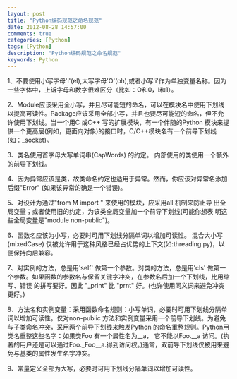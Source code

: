 ```yaml
---
layout: post
title: "Python编码规范之命名规范"
date: 2012-08-28 14:57:00
comments: true
categories: [Python]
tags: [Python]
description: "Python编码规范之命名规范"
keywords: Python
---
```


1、不要使用小写字母'l'(el),大写字母'O'(oh),或者小写'i'作为单独变量名称。因为一些字体中，上诉字母和数字很难区分（比如：O和0，l和1）。

2、Module应该采用全小写，并且尽可能短的命名，可以在模块名中使用下划线以提高可读性。Package应该采用全部小写，并且也要尽可能短的命名，但不允许使用下划线。当一个用C 或C++ 写的扩展模块，有一个伴随的Python 模块来提供一个更高层(例如，更面向对象)的接口时，C/C++模块名有一个前导下划线(如：_socket)。

3、类名使用首字母大写单词串(CapWords) 的约定。 内部使用的类使用一个额外的前导下划线。

4、因为异常应该是类，故类命名约定也适用于异常。然而，你应该对异常名添加后缀"Error" (如果该异常的确是一个错误)。

5、对设计为通过"from M import " 来使用的模块，应采用all 机制来防止导 出全局变量；或者使用旧的约定，为该类全局变量加一个前导下划线(可能你想表 明这些全局变量是"module non-public")。

6、函数名应该为小写，必要时可用下划线分隔单词以增加可读性。 混合大小写(mixedCase) 仅被允许用于这种风格已经占优势的上下文(如:threading.py)，以便保持向后兼容。

7、对实例的方法，总是用'self' 做第一个参数。对类的方法，总是用'cls' 做第一个参数。如果函数的参数名与保留关键字冲突，在参数名后加一个下划线，比用缩写、错误 的拼写要好。因此 "_print" 比 "prnt" 好。(也许使用同义词来避免冲突更好。)

8、方法名和实例变量：采用函数命名规则：小写单词，必要时可用下划线分隔单词以增加可读性。仅对non-public 方法和实例变量采用一个前导下划线。为避免与子类命名冲突，采用两个前导下划线来触发Python 的命名重整规则。Python用类名重整这些名字：如果类Foo 有一个属性名为__a， 它不能以Foo.__a 访问。(执著的用户还是可以通过Foo._Foo__a.得到访问权。)通常，双前导下划线仅被用来避免与基类的属性发生名字冲突。

9、常量定义全部为大写，必要时可用下划线分隔单词以增加可读性。
